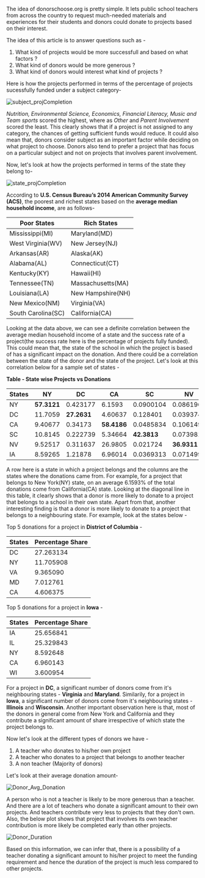 
The idea of donorschoose.org is pretty simple. It lets public school teachers from across the country to request much-needed materials 
and experiences for their students and donors could donate to projects based on their interest.

The idea of this article is to answer questions such as - <br>
1) What kind of projects would be more successfull and based on what factors ?<br>
2) What kind of donors would be more generous ?<br>
3) What kind of donors would interest what kind of projects ?<br>

Here is how the projects performed in terms of the percentage of projects sucessfully funded under a subject category-

![subject_projCompletion](https://raw.githubusercontent.com/maneeshj/data-science-intensive/master/Donor-Choose-Project/Images/subject_projCompletion.png)

*Nutrition, Environmental Science, Economics, Financial Literacy, Music and Team sports* scored the highest, where as *Other* and *Parent Involvement* scored the least. This clearly shows that if a project is not assigned to any category, the chances of getting sufficient funds would reduce. It could also mean that, donors consider subject as an important factor while deciding on what project to choose. Donors also tend to prefer a project that has focus on a particular subject and not on projects that involves parent involvement. 

Now, let's look at how the projects performed in terms of the state they belong to-

![state_projCompletion](https://raw.githubusercontent.com/maneeshj/data-science-intensive/master/Donor-Choose-Project/Images/state_projCompletion.png)

According to **U.S. Census Bureau’s 2014 American Community Survey (ACS)**, the poorest and richest states based on the **average median household income**, are as follows-

Poor States | Rich States
------------ | -------------
Mississippi(MI) | Maryland(MD)
West Virginia(WV) | New Jersey(NJ)
Arkansas(AR) | Alaska(AK)
Alabama(AL) | Connecticut(CT)
Kentucky(KY) | Hawaii(HI)
Tennessee(TN) | Massachusetts(MA)
Louisiana(LA) | New Hampshire(NH)
New Mexico(NM) | Virginia(VA)
South Carolina(SC) | California(CA)

Looking at the data above, we can see a definite correlation between the average median household income of a state and the success rate of a project(the success rate here is the percentage of projects fully funded). 
This could mean that, the state of the school in which the project is based of has a significant impact on the donation. And there could be a correlation between the state of the donor and the state of the project. Let's look at this correlation below for a sample set of states - 

**Table - State wise Projects vs Donations**

States |  NY   |   DC   |  	CA   |   SC   |  	NV   |   IA
---- | ------ | ------ | ------ | ------ | ----- |  -----
NY | **57.3121** | 0.423177 | 6.1593 | 0.0900104 | 0.0861968 | 0.161488
DC | 11.7059 | **27.2631** | 4.60637 | 0.128401 | 0.0393744 | 0.275746
CA | 9.40677 | 0.34173 | **58.4186** | 0.0485834 | 0.106149 | 0.0574352
SC | 10.8145 | 0.222739 | 5.34664 | **42.3813** | 0.0739814 | 0.115496
NV | 9.52517 | 0.311637 | 26.9805 | 0.021724 | **36.9311** | 0.0664827
IA | 8.59265 | 1.21878 | 6.96014 | 0.0369313 | 0.071499 | **25.6568**

A row here is a state in which a project belongs and the columns are the states where the donations came from. For example, for a project that belongs to New York(NY) state, on an average 6.1593% of the total donations come from California(CA) state. Looking at the diagonal line in this table, it clearly shows that a donor is more likely to donate to a project that belongs to a school in their own state.
Apart from that, another interesting finding is that a donor is more likely to donate to a project that belongs to a neighbouring state.
For example, look at the states below - 

Top 5 donations for a project in **District of Columbia** - 

States | Percentage Share   
------ | --------
DC  |  27.263134
NY  |  11.705908
VA  |   9.365090
MD  |   7.012761
CA   |  4.606375

Top 5 donations for a project in **Iowa** - 

States | Percentage Share   
------ | --------
IA  |   25.656841
IL  |  25.329843
NY  |  8.592648
CA  |   6.960143
WI  |   3.600954

For a project in **DC**, a significant number of donors come from it's neighbouring states - **Virginia** and **Maryland**.
Similarily, for a project in **Iowa**, a significant number of donors come from it's neighbouring states - **Illinois** and **Wisconsin**.
Another important observation here is that, most of the donors in general come from New York and California and they contribute a significant amount of share irrespective of which state the project belongs to.

Now let's look at the different types of donors we have - 
1) A teacher who donates to his/her own project
2) A teacher who donates to a project that belongs to another teacher
3) A non teacher (Majority of donors)

Let's look at their average donation amount-

![Donor_Avg_Donation](https://raw.githubusercontent.com/maneeshj/data-science-intensive/master/Donor-Choose-Project/Images/donor_avg_don_amt.png)

A person who is not a teacher is likely to be more generous than a teacher. And there are a lot of teachers who donate a significant amount to their own projects. And teachers contribute very less to projects that they don't own.
Also, the below plot shows that project that involves its own teacher contribution is more likely be completed early than other projects. 

![Donor_Duration](https://raw.githubusercontent.com/maneeshj/data-science-intensive/master/Donor-Choose-Project/Images/donor_proj_duration.png)

Based on this information, we can infer that, there is a possibility of a teacher donating a significant amount to his/her project to meet the funding requirement and hence the duration of the project is much less compared to other projects.

